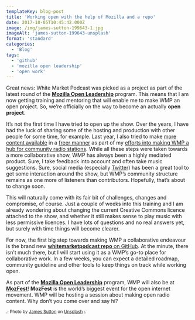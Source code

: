 ```yaml
---
templateKey: blog-post
title: 'Working open with the help of Mozilla and a repo'
date: 2017-10-05T10:45:42.000Z
image: /img/james-sutton-199643-1.jpg
imageAlt: 'james-sutton-199643-unsplash'
format: 'standard'
categories:
  - 'Blog'
tags:
  - 'github'
  - 'mozilla open leadership'
  - 'open work'
---
```


Great news: White Market Podcast was picked as a project as part of the latest round of the [**Mozilla Open Leadership**](https://mozilla.github.io/leadership-training/) program. This means that I am now getting training and mentoring that will enable me to make WMP an open project. So, we’re officially on the way to become an actually **open project**.

It’s not the first time I have tried to open up the show. Over the years, I have had the luck of sharing some of the hosting and production with other people for some time, for example. Last year, I also tried to make [more content available](https://www.whitemarketpodcast.co.uk/podcasts/2016/09/01/session-3-07-fsfe-summit-2016-and-some-tunes/) in a [freer manner](https://www.whitemarketpodcast.co.uk/features/documentaries/2016/08/25/linux-25-story-linux/) as part of my [efforts into making WMP a hub for community radio stations](https://www.whitemarketpodcast.co.uk/blog/2016/07/06/white-market-becomes-syndication-platform/). While all these steps were taken towards a more collaborative show, WMP has always been a highly mediated product. Sure, I take feedback into account and often take music suggestions. Sure, social media (especially [Twitter](https://twitter.com/WhiteMarketCast)) has been a great tool to get some interaction around the show, but WMP’s community structure remains as one more of listeners than contributors. Hopefully, that’s about to change soon.

This will naturally come with its fair bit of challenges, changes and compromise, of course. Just a couple of weeks into this training and I am already wondering about changing the current Creative Commons licence attached to the show, and whether it still makes sense to play music with less permissive licences. I have lots of questions and no real answers yet, but surely with time things will become clearer.

For now, the first big step towards making WMP a collaborative endeavour is the brand new [**whitemarketpodcast repo** on GitHub](https://github.com/WhiteMarketPodcast/whitemarketpodcast-repo). At the minute, there isn’t much there, but I will start using it as a WMP’s go-to place for collaborative work. In a few weeks, you can expect a detailed roadmap, community guideline and other tools to keep things on track while working open.

As part of the [**Mozilla Open Leadership**](https://mozilla.github.io/leadership-training/) program, WMP will also be at [**MozFest**](https://mozillafestival.org/)! **MozFest** is the world’s biggest event for the open internet movement. WMP will be hosting a session about making open radio content. Why don’t you come over and say hi?

<small>.: Photo by [James Sutton](https://unsplash.com/photos/mcjvw2570iA?utm_source=unsplash&utm_medium=referral&utm_content=creditCopyText) on [Unsplash](https://unsplash.com/?utm_source=unsplash&utm_medium=referral&utm_content=creditCopyText) :.</small>

